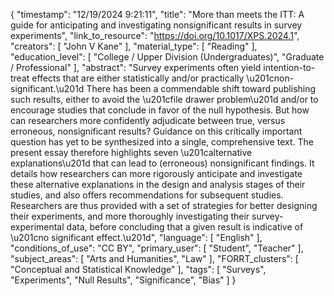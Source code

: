 {
    "timestamp": "12/19/2024 9:21:11",
    "title": "More than meets the ITT: A guide for anticipating and investigating nonsignificant results in survey experiments",
    "link_to_resource": "https://doi.org/10.1017/XPS.2024.1",
    "creators": [
        "John V Kane"
    ],
    "material_type": [
        "Reading"
    ],
    "education_level": [
        "College / Upper Division (Undergraduates)",
        "Graduate / Professional"
    ],
    "abstract": "Survey experiments often yield intention-to-treat effects that are either statistically and/or practically \u201cnon-significant.\u201d There has been a commendable shift toward publishing such results, either to avoid the \u201cfile drawer problem\u201d and/or to encourage studies that conclude in favor of the null hypothesis. But how can researchers more confidently adjudicate between true, versus erroneous, nonsignificant results? Guidance on this critically important question has yet to be synthesized into a single, comprehensive text. The present essay therefore highlights seven \u201calternative explanations\u201d that can lead to (erroneous) nonsignificant findings. It details how researchers can more rigorously anticipate and investigate these alternative explanations in the design and analysis stages of their studies, and also offers recommendations for subsequent studies. Researchers are thus provided with a set of strategies for better designing their experiments, and more thoroughly investigating their survey-experimental data, before concluding that a given result is indicative of \u201cno significant effect.\u201d",
    "language": [
        "English"
    ],
    "conditions_of_use": "CC BY",
    "primary_user": [
        "Student",
        "Teacher"
    ],
    "subject_areas": [
        "Arts and Humanities",
        "Law"
    ],
    "FORRT_clusters": [
        "Conceptual and Statistical Knowledge"
    ],
    "tags": [
        "Surveys",
        "Experiments",
        "Null Results",
        "Significance",
        "Bias"
    ]
}